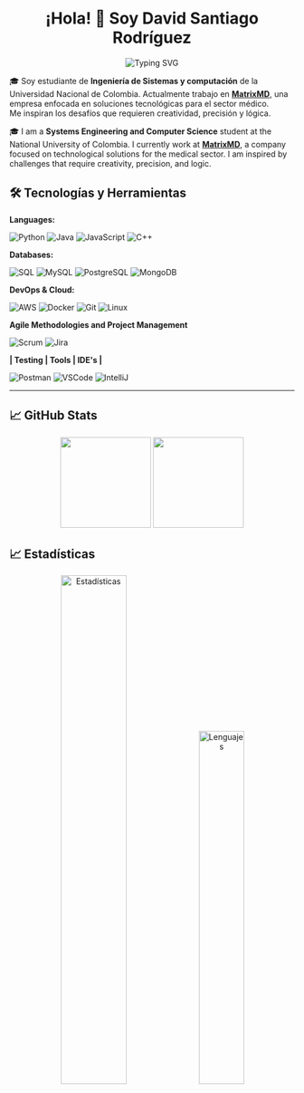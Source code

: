 <h1 align = "center">
    ¡Hola! 👋 Soy David Santiago Rodríguez
</h1>

<p align="center">
  <img src="https://readme-typing-svg.herokuapp.com?font=Fira+Code&size=16&pause=1000&color=00A8FF&width=500&lines=Desarrollador+%7C+Estudiante+de+Ingeniería+de+Sistemas;%22No+hay+que+ver+para+creer%2C+sino+creer+para+ver%22;Interesado+por+DevOps+y+Ciberseguridad" alt="Typing SVG">
</p>

🎓 Soy estudiante de **Ingeniería de Sistemas y computación** de la Universidad Nacional de Colombia. Actualmente trabajo en **[MatrixMD](https://www.matrixmdsoftware.com/MatrixMD/)**, una empresa enfocada en soluciones tecnológicas para el sector médico.  
Me inspiran los desafíos que requieren creatividad, precisión y lógica.

🎓 I am a **Systems Engineering and Computer Science** student at the National University of Colombia. I currently work at **[MatrixMD](https://www.matrixmdsoftware.com/MatrixMD/)**, a company focused on technological solutions for the medical sector.
I am inspired by challenges that require creativity, precision, and logic.

## 🛠️ Tecnologías y Herramientas
**Languages:**  
<p align="left">
  <img src="https://img.shields.io/badge/Python-blue?style=for-the-badge&logo=python&logoColor=yellow" alt="Python">
  <img src="https://img.shields.io/badge/Java-ED8800?style=for-the-badge&logo=java&logoColor=blue" alt="Java">
  <img src="https://img.shields.io/badge/JavaScript-F7DF1E?style=for-the-badge&logo=javascript&logoColor=black" alt="JavaScript">
  <img src="https://img.shields.io/badge/C++-00599C?style=for-the-badge&logo=c%2B%2B&logoColor=white" alt="C++">
</p>

**Databases:**  
<p align="left">
    <img src="https://img.shields.io/badge/SQL-4479A1?style=for-the-badge&logo=mysql&logoColor=darkblue" alt="SQL">
    <img src="https://img.shields.io/badge/MySQL-4479A1?style=for-the-badge&logo=mysql&logoColor=orange" alt="MySQL">
    <img src="https://img.shields.io/badge/PostgreSQL-336791?style=for-the-badge&logo=postgresql&logoColor=white" alt="PostgreSQL">
    <img src="https://img.shields.io/badge/MongoDB-47A248?style=for-the-badge&logo=mongodb&logoColor=white" alt="MongoDB">
</p>

**DevOps & Cloud:**  
<p align="left">
  <img src="https://img.shields.io/badge/AWS-232F3E?style=for-the-badge&logo=amazon-aws&logoColor=white" alt="AWS">
  <img src="https://img.shields.io/badge/Docker-384D54?style=for-the-badge&logo=docker&logoColor=0DB7ED" alt="Docker">
  <img src="https://img.shields.io/badge/Git-3E2C00?style=for-the-badge&logo=git&logoColor=F1502F" alt="Git">
  <img src="https://img.shields.io/badge/Linux-FCC624?style=for-the-badge&logo=linux&logoColor=black" alt="Linux">
</p>

**Agile Methodologies and Project Management**
<p align="left">
    <img src="https://img.shields.io/badge/Scrum-007ACC?style=for-the-badge&logo=scrum&logoColor=white" alt="Scrum">
    <img src="https://img.shields.io/badge/Jira-0052CC?style=for-the-badge&logo=jira&logoColor=white" alt="Jira">
</p>

**| Testing | Tools | IDE's |**  
<p align="left">
    <img src="https://img.shields.io/badge/Postman-FF6C37?style=for-the-badge&logo=postman&logoColor=white" alt="Postman">  
    <img src="https://img.shields.io/badge/VSCode-007ACC?style=for-the-badge&logo=visual-studio-code&logoColor=white" alt="VSCode">
    <img src="https://img.shields.io/badge/IntelliJ-000000?style=for-the-badge&logo=intellijidea&logoColor=white" alt="IntelliJ">
</p>

---

## 📈 GitHub Stats

<p align="center">
  <img height="160px" src="https://github-readme-stats.vercel.app/api?username=dsrodriguezse&show_icons=true&theme=radical&count_private=true&hide_border=true" />
  <img height="160px" src="https://github-readme-stats.vercel.app/api/top-langs/?username=dsrodriguezse&layout=compact&theme=radical&hide_border=true" />
</p>

## 📈 Estadísticas
<p align="center">
  <img width="48%" src="https://github-readme-stats.vercel.app/api?username=dsrodriguezse&show_icons=true&theme=github_dark&hide_border=true&bg_color=00000000" alt="Estadísticas">
  <img width="40%" src="https://github-readme-stats.vercel.app/api/top-langs/?username=dsrodriguezse&layout=compact&theme=github_dark&hide_border=true&bg_color=00000000" alt="Lenguajes">
</p>